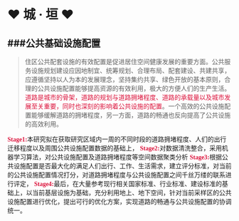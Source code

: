 # ♥ 城 · 垣 ♥
###公共基础设施配置
-------------------------------------
> 住区公共配套设施的有效配置是促进居住空间健康发展的重要方面。公共服务设施规划建设应因地制宜、统筹规划、合理布局、配套建设、共建共享，应遵循坚持以人为本的发展理念，坚持集约共享、绿色开放的基本原则，合理的公共设施配置能够提高资源的有效利用，极大的方便人们的生产生活。<font color=#DC143C face='黑体'>道路是城市的骨架，道路的规划与道路拥堵程度、道路的承载量以及城市发展至关重要，同时也深刻的影响着公共设施的配置</font>。一个高效的公共设施配置能够缓解道路的拥堵程度，另一方面，道路的畅通也反向提高了公共设施的高效利用。

<font face='黑体' color=#DC143C >**Stage1:**</font>本研究拟在获取研究区域内一周的不同时段的道路拥堵程度、人们的出行迁移程度以及周围公共设施配置数据的基础上，
<font face='黑体' color=#DC143C >**Stage2:**</font>对数据清洗整合，采用机器学习算法，对公共设施配置及道路拥堵程度等空间数据聚类分析
<font face='黑体' color=#DC143C >**Stage3:**</font>根据公共设施配置是否最大化的满足人们出行、工作、生活需求，建立评分标准，对当前的公共设施配置情况打分，对道路拥堵程度与公共设施配置之间千丝万缕的联系进行评定，
<font face='黑体' color=#DC143C >**Stage4:**</font>最后，在大量参考现行相关国家标准、行业标准、建设标准的基础上，以当前基层设施为基础，充分利用地上、地下空间，针对当前采样区的公共设施配置进行优化，提出可行的优化方案，实现道路的畅通与公共设施配置的协调统一。
